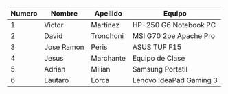 
| Numero | Nombre | Apellido | Equipo |
| -- | -- | -- | -- |
| 1 | Victor | Martinez | HP-250 G6 Notebook PC |
| 2 | David | Tronchoni | MSI G70 2pe Apache Pro |
| 3 | Jose Ramon | Peris | ASUS TUF F15 |
| 4 | Jesus | Marchante | Equipo de Clase |
| 5 | Adrian | Milian | Samsung Portatil |
| 6 | Lautaro | Lorca | Lenovo IdeaPad Gaming 3|